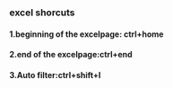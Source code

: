 ### excel shorcuts

#### 1.beginning of the excelpage: ctrl+home
#### 2.end of the excelpage:ctrl+end
#### 3.Auto filter:ctrl+shift+l
